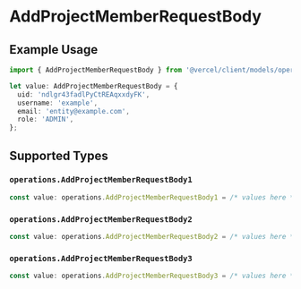 # AddProjectMemberRequestBody

## Example Usage

```typescript
import { AddProjectMemberRequestBody } from '@vercel/client/models/operations';

let value: AddProjectMemberRequestBody = {
  uid: 'ndlgr43fadlPyCtREAqxxdyFK',
  username: 'example',
  email: 'entity@example.com',
  role: 'ADMIN',
};
```

## Supported Types

### `operations.AddProjectMemberRequestBody1`

```typescript
const value: operations.AddProjectMemberRequestBody1 = /* values here */
```

### `operations.AddProjectMemberRequestBody2`

```typescript
const value: operations.AddProjectMemberRequestBody2 = /* values here */
```

### `operations.AddProjectMemberRequestBody3`

```typescript
const value: operations.AddProjectMemberRequestBody3 = /* values here */
```
